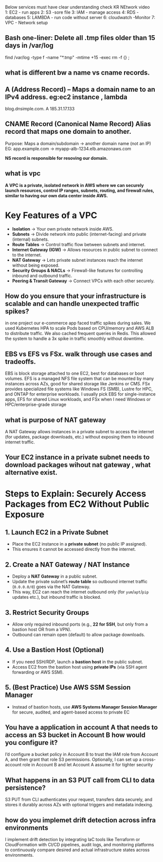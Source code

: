 Below services must have clear understanding check KR NEtwork video   
1: EC2  - run apps   2: S3 -sore file    3: IAM - manage access   4: RDS  - databases    5: LAMBDA - run code without server   6: cloudwatch  -Monitor     7: VPC - Network setup  

## Bash one-liner: Delete all .tmp files older than 15 days in /var/log

find /var/log -type f -name "*.tmp" -mtime +15 -exec rm -f {} \;

## what is different bw a name vs cname records.

## A (Address Record) – Maps a domain name to an IPv4 address. eg:ec2 instance , lambda

blog.dnsimple.com.     A        185.31.17.133

## CNAME Record (Canonical Name Record) Alias record that maps one domain to another.

Purpose: Maps a domain/subdomain → another domain name (not an IP)   EG:  app.example.com → myapp-alb-1234.elb.amazonaws.com

**NS record is responsible for resoving our domain.**  

## what is vpc

**A VPC is a private, isolated network in AWS where we can securely launch resources, control IP ranges, subnets, routing, and firewall rules, similar to having our own data center inside AWS.**

# Key Features of a VPC

- **Isolation** → Your own private network inside AWS.  
- **Subnets** → Divide network into public (internet-facing) and private (internal) subnets.  
- **Route Tables** → Control traffic flow between subnets and internet.  
- **Internet Gateway (IGW)** → Allows resources in public subnet to connect to the internet.  
- **NAT Gateway** → Lets private subnet instances reach the internet without being exposed.  
- **Security Groups & NACLs** → Firewall-like features for controlling inbound and outbound traffic.  
- **Peering & Transit Gateway** → Connect VPCs with each other securely.  


## How do you ensure that your infrastructure is scalable and can handle unexpected traffic spikes?

in one project our e-commerce app faced traffic spikes during sales. We used Kubernetes HPA to scale Pods based on CPU/memory and AWS ALB to distribute traffic. We also cached frequent queries in Redis. This allowed the system to handle a 3x spike in traffic smoothly without downtime.

## EBS vs EFS vs FSx. walk through use cases and tradeoffs.

EBS is block storage attached to one EC2, best for databases or boot volumes. EFS is a managed NFS file system that can be mounted by many instances across AZs, good for shared storage like Jenkins or CMS. FSx provides specialized file systems like Windows FS (SMB), Lustre for HPC, and ONTAP for enterprise workloads. I usually pick EBS for single-instance apps, EFS for shared Linux workloads, and FSx when I need Windows or HPC/enterprise-grade storage

## what is purpose of NAT gateway
A NAT Gateway allows instances in a private subnet to access the internet (for updates, package downloads, etc.) without exposing them to inbound internet traffic.  

## Your EC2 instance in a private subnet needs to download packages wihout nat gateway , what alternative exist.

# Steps to Explain: Securely Access Packages from EC2 Without Public Exposure

## 1. Launch EC2 in a Private Subnet
- Place the EC2 instance in a **private subnet** (no public IP assigned).  
- This ensures it cannot be accessed directly from the internet.  

## 2. Create a NAT Gateway / NAT Instance
- Deploy a **NAT Gateway** in a public subnet.  
- Update the private subnet’s **route table** so outbound internet traffic (`0.0.0.0/0`) goes via the NAT Gateway.  
- This way, EC2 can reach the internet outbound only (for `yum`/`apt`/`pip` updates etc.), but inbound traffic is blocked.  

## 3. Restrict Security Groups
- Allow only required inbound ports (e.g., **22 for SSH**, but only from a bastion host OR from a VPN).  
- Outbound can remain open (default) to allow package downloads.  

## 4. Use a Bastion Host (Optional)
- If you need SSH/RDP, launch a **bastion host** in the public subnet.  
- Access EC2 from the bastion host using **private IPs** (via SSH agent forwarding or AWS SSM).  

## 5. (Best Practice) Use AWS SSM Session Manager
- Instead of bastion hosts, use **AWS Systems Manager Session Manager** for secure, audited, and agent-based access to private EC


## You have a application in account A that needs to access an S3 bucket in Account B how would you configure it?

I’d configure a bucket policy in Account B to trust the IAM role from Account A, and then grant that role S3 permissions. Optionally,
I can set up a cross-account role in Account B and let Account A assume it for tighter security

## What happens in an S3 PUT call from CLI to data persistence?

S3 PUT from CLI authenticates your request, transfers data securely, and stores it durably across AZs with optional triggers and metadata indexing.

## how do you implemet drift detection across infra environments  

I implement drift detection by integrating IaC tools like Terraform or CloudFormation with CI/CD pipelines, audit logs, and monitoring platforms to continuously compare desired and actual infrastructure states across environments.


